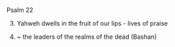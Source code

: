 Psalm 22


3) Yahweh dwells in the fruit of our lips - lives of praise


12) ~ the leaders of the realms of the dead (Bashan)
